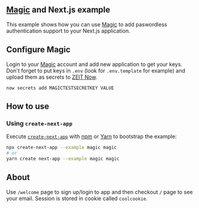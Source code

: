 ## [Magic](https://magic.link/) and Next.js example

This example shows how you can use [Magic](https://magic.link/) to add paswordless authentication support to your Next.js application.

## Configure Magic

Login to your [Magic](https://magic.link/) account and add new application to get your keys. Don't forget to put keys in ```.env``` (look for ```.env.template``` for example) and upload them as secrets to [ZEIT Now](https://zeit.co/now). 

```
now secrets add MAGICTESTSECRETKEY VALUE
```

## How to use

### Using `create-next-app`

Execute [`create-next-app`](https://github.com/zeit/next.js/tree/canary/packages/create-next-app) with [npm](https://docs.npmjs.com/cli/init) or [Yarn](https://yarnpkg.com/lang/en/docs/cli/create/) to bootstrap the example:

```bash
npx create-next-app --example magic magic
# or
yarn create next-app --example magic magic
```


## About

Use ```/welcome``` page to sign up/login to app and then checkout ```/``` page to see your email. Session is stored in cookie called ```coolcookie```.
